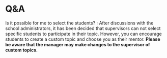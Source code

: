 # Q&amp;A

Is it possible for me to select the students?
: After discussions with the school administrators, it has been decided that supervisors can not select specific students to
participate in their topic. However, you can encourage students to create a custom topic
and choose you as their mentor. **Please be aware that the manager may make changes to the supervisor of custom topics.**
